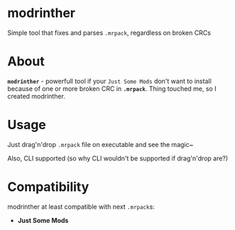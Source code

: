 # modrinther
Simple tool that fixes and parses `.mrpack`, regardless on broken CRCs

# About
**`modrinther`** - powerfull tool if your `Just Some Mods` don't want to install because of one or more broken CRC in **`.mrpack`**. Thing touched me, so I created modrinther.

# Usage
Just drag'n'drop `.mrpack` file on executable and see the magic~

Also, CLI supported (so why CLI wouldn't be supported if drag'n'drop are?)

# Compatibility
modrinther at least compatible with next `.mrpack`s:
- **Just Some Mods**

